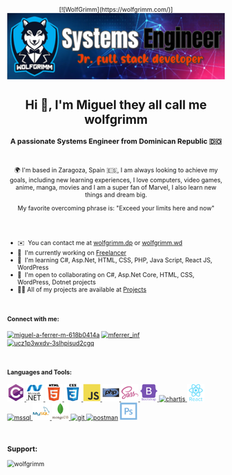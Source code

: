 
<div>
 <center>[![WolfGrimm](https://wolfgrimm.com/)]<img src="https://github.com/WolfGrimm-93/wolfgrimm-93/blob/main/WolfGrimm%20Banner.png" ></center>
</div>


<h1 align="center">Hi 👋, I'm Miguel they all call me wolfgrimm</h1>
<h3 align="center">A passionate Systems Engineer from Dominican Republic 🇩🇴</h3>

<br/>

<p align="center">🌍  I'm based in Zaragoza, Spain 🇪🇸, I am always looking to achieve my goals, including new learning experiences, I love computers, video games, anime, manga, movies and I am a super fan of Marvel, I also learn new things and dream big.<p>
<p align="center">My favorite overcoming phrase is: "Exceed your limits here and now"</p>

<br/>
<br/>




*   ✉️  You can contact me at [wolfgrimm.dp](mailto:wolfgrimm.dp@gmail.com) or [wolfgrimm.wd](mailto:wolfgrimm.wd@gmail.com)
*   🚀  I'm currently working on [Freelancer](https://wolfgrimm.com/)
*   🧠  I'm learning C#, Asp.Net, HTML, CSS, PHP, Java Script, React JS, WordPress
*   🤝  I'm open to collaborating on C#, Asp.Net Core, HTML, CSS, WordPress, Dotnet projects
*   👨‍💻 All of my projects are available at [Projects](https://wolfgrimm.com/)

<br/>

<h4 align="left">Connect with me:</h4>
<p align="left">
<a href="https://linkedin.com/in/miguel-angel-ferrer-wolfgrimm" target="blank"><img align="center" src="https://raw.githubusercontent.com/rahuldkjain/github-profile-readme-generator/master/src/images/icons/Social/linked-in-alt.svg" alt="miguel-a-ferrer-m-618b0414a" height="30" width="40" /></a>
<a href="https://instagram.com/mferrer_inf" target="blank"><img align="center" src="https://raw.githubusercontent.com/rahuldkjain/github-profile-readme-generator/master/src/images/icons/Social/instagram.svg" alt="mferrer_inf" height="30" width="40" /></a>
<a href="https://www.youtube.com/c/ucz1p3wxdv-3slhpisud2cgq" target="blank"><img align="center" src="https://raw.githubusercontent.com/rahuldkjain/github-profile-readme-generator/master/src/images/icons/Social/youtube.svg" alt="ucz1p3wxdv-3slhpisud2cgq" height="30" width="40" /></a>
</p>

<br/>

<h4 align="left">Languages and Tools:</h4>

<p align="left">
<a href="https://www.w3schools.com/cs/" target="_blank" rel="noreferrer"> <img src="https://raw.githubusercontent.com/devicons/devicon/master/icons/csharp/csharp-original.svg" alt="csharp" width="40" height="40"/> </a> 
<a href="https://dotnet.microsoft.com/" target="_blank" rel="noreferrer"> <img src="https://raw.githubusercontent.com/devicons/devicon/master/icons/dot-net/dot-net-original-wordmark.svg" alt="dotnet" width="40" height="40"/> </a> 
<a href="https://www.w3.org/html/" target="_blank" rel="noreferrer"> <img src="https://raw.githubusercontent.com/devicons/devicon/master/icons/html5/html5-original-wordmark.svg" alt="html5" width="40" height="40"/> </a> 
<a href="https://www.w3schools.com/css/" target="_blank" rel="noreferrer"> <img src="https://raw.githubusercontent.com/devicons/devicon/master/icons/css3/css3-original-wordmark.svg" alt="css3" width="40" height="40"/> </a>
<a href="https://developer.mozilla.org/en-US/docs/Web/JavaScript" target="_blank" rel="noreferrer"> <img src="https://raw.githubusercontent.com/devicons/devicon/master/icons/javascript/javascript-original.svg" alt="javascript" width="40" height="40"/> </a> 
<a href="https://www.php.net" target="_blank" rel="noreferrer"> <img src="https://raw.githubusercontent.com/devicons/devicon/master/icons/php/php-original.svg" alt="php" width="40" height="40"/> </a>
<a href="https://sass-lang.com" target="_blank" rel="noreferrer"> <img src="https://raw.githubusercontent.com/devicons/devicon/master/icons/sass/sass-original.svg" alt="sass" width="40" height="40"/> </a>
<a href="https://getbootstrap.com" target="_blank" rel="noreferrer"> <img src="https://raw.githubusercontent.com/devicons/devicon/master/icons/bootstrap/bootstrap-plain-wordmark.svg" alt="bootstrap" width="40" height="40"/> </a> 
<a href="https://www.chartjs.org" target="_blank" rel="noreferrer"> <img src="https://www.chartjs.org/media/logo-title.svg" alt="chartjs" width="40" height="40"/> </a>
<a href="https://reactjs.org/" target="_blank" rel="noreferrer"> <img src="https://raw.githubusercontent.com/devicons/devicon/master/icons/react/react-original-wordmark.svg" alt="react" width="40" height="40"/> </a>
<a href="https://www.microsoft.com/en-us/sql-server" target="_blank" rel="noreferrer"> <img src="https://www.svgrepo.com/show/303229/microsoft-sql-server-logo.svg" alt="mssql" width="40" height="40"/> </a>
<a href="https://www.mysql.com/" target="_blank" rel="noreferrer"> <img src="https://raw.githubusercontent.com/devicons/devicon/master/icons/mysql/mysql-original-wordmark.svg" alt="mysql" width="40" height="40"/> </a>
<a href="https://www.mongodb.com/" target="_blank" rel="noreferrer"> <img src="https://raw.githubusercontent.com/devicons/devicon/master/icons/mongodb/mongodb-original-wordmark.svg" alt="mongodb" width="40" height="40"/> </a>
 <a href="https://git-scm.com/" target="_blank" rel="noreferrer"> <img src="https://www.vectorlogo.zone/logos/git-scm/git-scm-icon.svg" alt="git" width="40" height="40"/> </a>
 <a href="https://postman.com" target="_blank" rel="noreferrer"> <img src="https://www.vectorlogo.zone/logos/getpostman/getpostman-icon.svg" alt="postman" width="40" height="40"/></a> 
<a href="https://www.photoshop.com/en" target="_blank" rel="noreferrer"> <img src="https://raw.githubusercontent.com/devicons/devicon/master/icons/photoshop/photoshop-line.svg" alt="photoshop" width="40" height="40"/> </a>
</p>
<br/>

<h3 align="left">Support:</h3>
<p><a href="https://www.buymeacoffee.com/wolfgrimm"> <img align="left" src="https://cdn.buymeacoffee.com/buttons/v2/default-yellow.png" height="50" width="210" alt="wolfgrimm" /></a></p><br><br>


